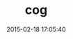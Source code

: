 ---
layout: post
title:  "cog"
repo:   "ktonon/cog"
date:   2015-02-18 17:05:40
gemurl: https://github.com/ktonon/cog
---